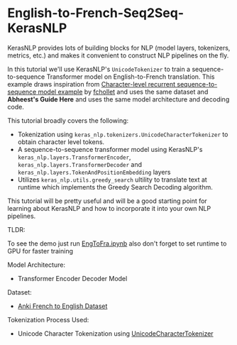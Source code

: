 # English-to-French-Seq2Seq-KerasNLP

KerasNLP provides lots of building blocks for NLP (model layers, tokenizers, metrics, etc.) and
makes it convenient to construct NLP pipelines on the fly.

In this tutorial we'll use KerasNLP's `UnicodeTokenizer` to train a sequence-to-sequence Transformer model on English-to-French translation. This example draws inspiration from [Character-level recurrent sequence-to-sequence model example](https://keras.io/examples/nlp/lstm_seq2seq/) by [fchollet](https://twitter.com/fchollet) and uses the same dataset and __Abheest's Guide Here__ and uses the same model architecture and decoding code.

This tutorial broadly covers the following:
- Tokenization using `keras_nlp.tokenizers.UnicodeCharacterTokenizer` to obtain character level tokens.
- A sequence-to-sequence transformer model using KerasNLP's `keras_nlp.layers.TransformerEncoder`, `keras_nlp.layers.TransformerDecoder` and `keras_nlp.layers.TokenAndPositionEmbedding` layers
- Utilizes `keras_nlp.utils.greedy_search` ultility to translate text at runtime which implements the Greedy Search Decoding algorithm.

This tutorial will be pretty useful and will be a good starting point for learning about KerasNLP and how to incorporate it into your own NLP pipelines.

TLDR:

To see the demo just run [EngToFra.ipynb](https://github.com/aflah02/English-to-French-Seq2Seq-KerasNLP/blob/main/EngToFra.ipynb) also don't forget to set runtime to GPU for faster training

Model Architecture:
  - Transformer Encoder Decoder Model

Dataset:
  - [Anki French to English Dataset](http://www.manythings.org/anki/fra-eng.zip)

Tokenization Process Used:
  - Unicode Character Tokenization using [UnicodeCharacterTokenizer](https://keras.io/api/keras_nlp/tokenizers/unicode_character_tokenizer/)
